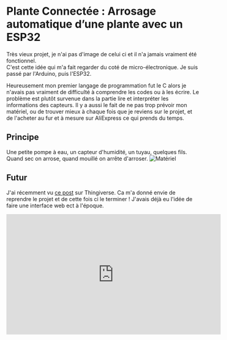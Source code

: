 <!-- Plante Connectée -->
# Plante Connectée : Arrosage automatique d’une plante avec un ESP32

Très vieux projet, je n'ai pas d'image de celui ci et il n'a jamais vraiment été fonctionnel. <br/>
C'est cette idée qui m'a fait regarder du coté de micro-électronique. Je suis passé par l'Arduino, puis l'ESP32. 

Heureusement mon premier langage de programmation fut le C alors je n'avais pas vraiment de difficulté à comprendre les codes ou à les écrire. Le problème est plutôt survenue dans la partie lire et interpréter les informations des capteurs. Il y a aussi le fait de ne pas trop prévoir mon matériel, ou de trouver mieux à chaque fois que je reviens sur le projet, et de l'acheter au fur et à mesure sur AliExpress ce qui prends du temps.

## Principe 
Une petite pompe à eau, un capteur d'humidité, un tuyau, quelques fils. Quand sec on arrose, quand mouillé on arrête d'arroser.
![Matériel](https://media.discordapp.net/attachments/643823460128391168/939953093611782204/unknown.png?width=300&height=300)

## Futur
J'ai récemment vu [ce post](https://www.thingiverse.com/thing:4921885) sur Thingiverse. Ca m'a donné envie de reprendre le projet et de cette fois ci le terminer ! J'avais déjà eu l'idée de faire une interface web ect à l'époque.

<iframe width="560" height="315" src="https://www.youtube.com/embed/-aiDtmO4Qq8" title="YouTube video player" frameborder="0" allow="accelerometer; autoplay; clipboard-write; encrypted-media; gyroscope; picture-in-picture" allowfullscreen></iframe>
